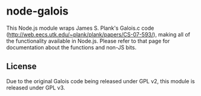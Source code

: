 node-galois
===========

This Node.js module wraps James S. Plank's Galois.c code
(http://web.eecs.utk.edu/~plank/plank/papers/CS-07-593/), making all of the
functionality available in Node.js. Please refer to that page for documentation
about the functions and non-JS bits.

License
-------

Due to the original Galois code being released under GPL v2, this module is
released under GPL v3.
